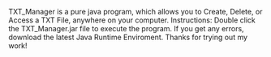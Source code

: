 TXT_Manager is a pure java program, which allows you to Create, Delete, or Access a TXT File, anywhere on your computer.
Instructions:
      Double click the TXT_Manager.jar file to execute the program.
If you get any errors, download the latest Java Runtime Enviroment.
Thanks for trying out my work!
